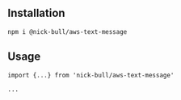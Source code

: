

## Installation

```
npm i @nick-bull/aws-text-message
```

## Usage

```
import {...} from 'nick-bull/aws-text-message'

...
```

